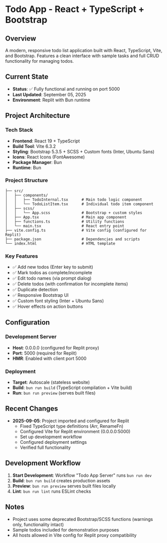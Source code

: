 # Todo App - React + TypeScript + Bootstrap

## Overview
A modern, responsive todo list application built with React, TypeScript, Vite, and Bootstrap. Features a clean interface with sample tasks and full CRUD functionality for managing todos.

## Current State
- **Status**: ✅ Fully functional and running on port 5000
- **Last Updated**: September 05, 2025
- **Environment**: Replit with Bun runtime

## Project Architecture

### Tech Stack
- **Frontend**: React 19 + TypeScript
- **Build Tool**: Vite 6.3.2
- **Styling**: Bootstrap 5.3.5 + SCSS + Custom fonts (Inter, Ubuntu Sans)
- **Icons**: React Icons (FontAwesome)
- **Package Manager**: Bun
- **Runtime**: Bun

### Project Structure
```
├── src/
│   ├── components/
│   │   ├── TodoInternal.tsx      # Main todo logic component
│   │   └── TodoListItem.tsx      # Individual todo item component
│   ├── scss/
│   │   └── App.scss              # Bootstrap + custom styles
│   ├── App.tsx                   # Main app component
│   ├── functions.ts              # Utility functions
│   └── main.tsx                  # React entry point
├── vite.config.ts                # Vite config (configured for Replit)
├── package.json                  # Dependencies and scripts
└── index.html                    # HTML template
```

### Key Features
- ✅ Add new todos (Enter key to submit)
- ✅ Mark todos as complete/incomplete
- ✅ Edit todo names (via prompt dialog)
- ✅ Delete todos (with confirmation for incomplete items)
- ✅ Duplicate detection
- ✅ Responsive Bootstrap UI
- ✅ Custom font styling (Inter + Ubuntu Sans)
- ✅ Hover effects on action buttons

## Configuration

### Development Server
- **Host**: 0.0.0.0 (configured for Replit proxy)
- **Port**: 5000 (required for Replit)
- **HMR**: Enabled with client port 5000

### Deployment
- **Target**: Autoscale (stateless website)
- **Build**: `bun run build` (TypeScript compilation + Vite build)
- **Run**: `bun run preview` (serves built files)

## Recent Changes
- **2025-09-05**: Project imported and configured for Replit
  - Fixed TypeScript type definitions (Arr, RenameFn)
  - Configured Vite for Replit environment (0.0.0.0:5000)
  - Set up development workflow
  - Configured deployment settings
  - Verified full functionality

## Development Workflow
1. **Start Development**: Workflow "Todo App Server" runs `bun run dev`
2. **Build**: `bun run build` creates production assets
3. **Preview**: `bun run preview` serves built files locally
4. **Lint**: `bun run lint` runs ESLint checks

## Notes
- Project uses some deprecated Bootstrap/SCSS functions (warnings only, functionality intact)
- Sample todos included for demonstration purposes
- All hosts allowed in Vite config for Replit proxy compatibility